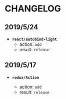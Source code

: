 # CHANGELOG

## 2019/5/24

- **`react/autobind-light`**
  - action: `add`
  - result: `release`

## 2019/5/17

- **`redux/Action`**

  - action: `add`
  - result: `release`
